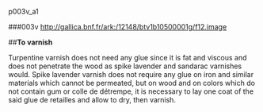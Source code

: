 p003v_a1



###003v http://gallica.bnf.fr/ark:/12148/btv1b10500001g/f12.image

##__To varnish__



Turpentine varnish does not need any glue since it is fat and viscous and does not penetrate the wood as spike lavender  and sandarac varnishes would. Spike lavender varnish does not require any glue on iron and similar materials which cannot be permeated, but on wood and on colors which do not contain gum or colle de détrempe, it is necessary to lay one coat of the said glue de retailles and allow to dry, then varnish.


